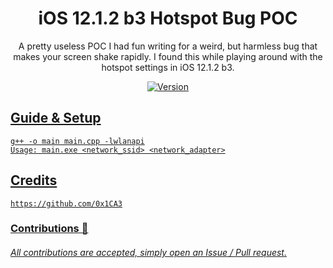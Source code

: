 <h1 align="center">
    iOS 12.1.2 b3 Hotspot Bug POC
</h1>
<p align="center">
	A pretty useless POC I had fun writing for a weird, but harmless bug that makes your screen shake rapidly. I found this while playing around with the hotspot settings in iOS 12.1.2 b3.
</p>

<p align="center">
	<a href="https://deno.land" target="_blank">
    	<img src="https://img.shields.io/badge/Version-1.0.0-7DCDE3?style=for-the-badge" alt="Version">
</p>
  
## Guide & Setup
```
g++ -o main main.cpp -lwlanapi
Usage: main.exe <network_ssid> <network_adapter>
```

## Credits
```
https://github.com/0x1CA3
```
### Contributions 🎉
###### All contributions are accepted, simply open an Issue / Pull request.
